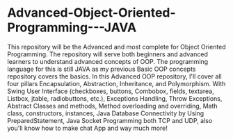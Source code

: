 # Advanced-Object-Oriented-Programming---JAVA
This repository will be the Advanced and most complete for Object Oriented Programming. The repository will serve both beginners and advanced learners to understand advanced concepts of OOP. The programming language for this is still JAVA as my previous Basic OOP concepts repository covers the basics. In this Advanced OOP repository, I'll cover all four pillars Encapsulation, Abstraction, Inheritance, and Polymorphism. With Swing User Interface (checkboxes, buttons, Combobox, fields, textarea, Listbox, jtable, radiobuttons, etc.), Exceptions Handling, Throw Exceptions, Abstract Classes and methods, Method overloading and overriding, Math class, constructors, instances, Java Database Connectivity by Using PreparedStatement, Java Socket Programming both TCP and UDP, also you'll know how to make chat App and way much more!
